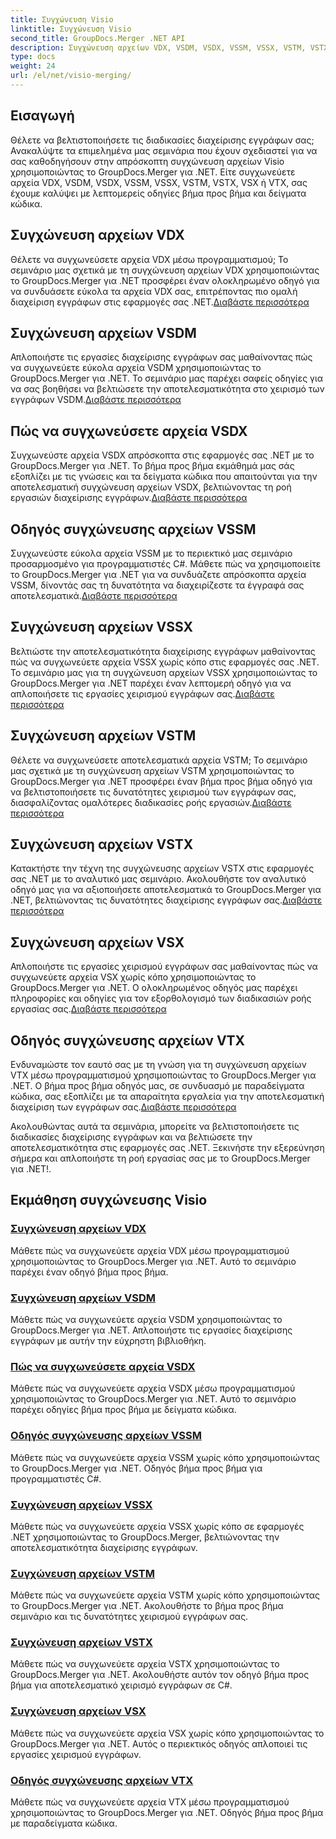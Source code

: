 ```yaml
---
title: Συγχώνευση Visio
linktitle: Συγχώνευση Visio
second_title: GroupDocs.Merger .NET API
description: Συγχώνευση αρχείων VDX, VSDM, VSDX, VSSM, VSSX, VSTM, VSTX, VSX, VTX εύκολα χρησιμοποιώντας το GroupDocs.Merger για .NET. Οδηγίες βήμα προς βήμα για απρόσκοπτη συγχώνευση εγγράφων.
type: docs
weight: 24
url: /el/net/visio-merging/
---
```


## Εισαγωγή

Θέλετε να βελτιστοποιήσετε τις διαδικασίες διαχείρισης εγγράφων σας; Ανακαλύψτε τα επιμελημένα μας σεμινάρια που έχουν σχεδιαστεί για να σας καθοδηγήσουν στην απρόσκοπτη συγχώνευση αρχείων Visio χρησιμοποιώντας το GroupDocs.Merger για .NET. Είτε συγχωνεύετε αρχεία VDX, VSDM, VSDX, VSSM, VSSX, VSTM, VSTX, VSX ή VTX, σας έχουμε καλύψει με λεπτομερείς οδηγίες βήμα προς βήμα και δείγματα κώδικα.

## Συγχώνευση αρχείων VDX

 Θέλετε να συγχωνεύσετε αρχεία VDX μέσω προγραμματισμού; Το σεμινάριο μας σχετικά με τη συγχώνευση αρχείων VDX χρησιμοποιώντας το GroupDocs.Merger για .NET προσφέρει έναν ολοκληρωμένο οδηγό για να συνδυάσετε εύκολα τα αρχεία VDX σας, επιτρέποντας πιο ομαλή διαχείριση εγγράφων στις εφαρμογές σας .NET.[Διαβάστε περισσότερα](./merge-vdx-files/)

## Συγχώνευση αρχείων VSDM

Απλοποιήστε τις εργασίες διαχείρισης εγγράφων σας μαθαίνοντας πώς να συγχωνεύετε εύκολα αρχεία VSDM χρησιμοποιώντας το GroupDocs.Merger για .NET. Το σεμινάριο μας παρέχει σαφείς οδηγίες για να σας βοηθήσει να βελτιώσετε την αποτελεσματικότητα στο χειρισμό των εγγράφων VSDM.[Διαβάστε περισσότερα](./merging-vsdm-files/)

## Πώς να συγχωνεύσετε αρχεία VSDX

 Συγχωνεύστε αρχεία VSDX απρόσκοπτα στις εφαρμογές σας .NET με το GroupDocs.Merger για .NET. Το βήμα προς βήμα εκμάθημά μας σάς εξοπλίζει με τις γνώσεις και τα δείγματα κώδικα που απαιτούνται για την αποτελεσματική συγχώνευση αρχείων VSDX, βελτιώνοντας τη ροή εργασιών διαχείρισης εγγράφων.[Διαβάστε περισσότερα](./how-to-merge-vsdx-files/)

## Οδηγός συγχώνευσης αρχείων VSSM

 Συγχωνεύστε εύκολα αρχεία VSSM με το περιεκτικό μας σεμινάριο προσαρμοσμένο για προγραμματιστές C#. Μάθετε πώς να χρησιμοποιείτε το GroupDocs.Merger για .NET για να συνδυάζετε απρόσκοπτα αρχεία VSSM, δίνοντάς σας τη δυνατότητα να διαχειρίζεστε τα έγγραφά σας αποτελεσματικά.[Διαβάστε περισσότερα](./guide-merging-vssm-files/)

## Συγχώνευση αρχείων VSSX

Βελτιώστε την αποτελεσματικότητα διαχείρισης εγγράφων μαθαίνοντας πώς να συγχωνεύετε αρχεία VSSX χωρίς κόπο στις εφαρμογές σας .NET. Το σεμινάριο μας για τη συγχώνευση αρχείων VSSX χρησιμοποιώντας το GroupDocs.Merger για .NET παρέχει έναν λεπτομερή οδηγό για να απλοποιήσετε τις εργασίες χειρισμού εγγράφων σας.[Διαβάστε περισσότερα](./merging-vssx-files/)

## Συγχώνευση αρχείων VSTM

 Θέλετε να συγχωνεύσετε αποτελεσματικά αρχεία VSTM; Το σεμινάριο μας σχετικά με τη συγχώνευση αρχείων VSTM χρησιμοποιώντας το GroupDocs.Merger για .NET προσφέρει έναν βήμα προς βήμα οδηγό για να βελτιστοποιήσετε τις δυνατότητες χειρισμού των εγγράφων σας, διασφαλίζοντας ομαλότερες διαδικασίες ροής εργασιών.[Διαβάστε περισσότερα](./merge-vstm-files/)

## Συγχώνευση αρχείων VSTX

 Κατακτήστε την τέχνη της συγχώνευσης αρχείων VSTX στις εφαρμογές σας .NET με το αναλυτικό μας σεμινάριο. Ακολουθήστε τον αναλυτικό οδηγό μας για να αξιοποιήσετε αποτελεσματικά το GroupDocs.Merger για .NET, βελτιώνοντας τις δυνατότητες διαχείρισης εγγράφων σας.[Διαβάστε περισσότερα](./merging-vstx-files/)

## Συγχώνευση αρχείων VSX

Απλοποιήστε τις εργασίες χειρισμού εγγράφων σας μαθαίνοντας πώς να συγχωνεύετε αρχεία VSX χωρίς κόπο χρησιμοποιώντας το GroupDocs.Merger για .NET. Ο ολοκληρωμένος οδηγός μας παρέχει πληροφορίες και οδηγίες για τον εξορθολογισμό των διαδικασιών ροής εργασίας σας.[Διαβάστε περισσότερα](./merge-vsx-files/)

## Οδηγός συγχώνευσης αρχείων VTX

 Ενδυναμώστε τον εαυτό σας με τη γνώση για τη συγχώνευση αρχείων VTX μέσω προγραμματισμού χρησιμοποιώντας το GroupDocs.Merger για .NET. Ο βήμα προς βήμα οδηγός μας, σε συνδυασμό με παραδείγματα κώδικα, σας εξοπλίζει με τα απαραίτητα εργαλεία για την αποτελεσματική διαχείριση των εγγράφων σας.[Διαβάστε περισσότερα](./guide-merging-vtx-files/)

Ακολουθώντας αυτά τα σεμινάρια, μπορείτε να βελτιστοποιήσετε τις διαδικασίες διαχείρισης εγγράφων και να βελτιώσετε την αποτελεσματικότητα στις εφαρμογές σας .NET. Ξεκινήστε την εξερεύνηση σήμερα και απλοποιήστε τη ροή εργασίας σας με το GroupDocs.Merger για .NET!.
## Εκμάθηση συγχώνευσης Visio
### [Συγχώνευση αρχείων VDX](./merge-vdx-files/)
Μάθετε πώς να συγχωνεύετε αρχεία VDX μέσω προγραμματισμού χρησιμοποιώντας το GroupDocs.Merger για .NET. Αυτό το σεμινάριο παρέχει έναν οδηγό βήμα προς βήμα.
### [Συγχώνευση αρχείων VSDM](./merging-vsdm-files/)
Μάθετε πώς να συγχωνεύετε αρχεία VSDM χρησιμοποιώντας το GroupDocs.Merger για .NET. Απλοποιήστε τις εργασίες διαχείρισης εγγράφων με αυτήν την εύχρηστη βιβλιοθήκη.
### [Πώς να συγχωνεύσετε αρχεία VSDX](./how-to-merge-vsdx-files/)
Μάθετε πώς να συγχωνεύετε αρχεία VSDX μέσω προγραμματισμού χρησιμοποιώντας το GroupDocs.Merger για .NET. Αυτό το σεμινάριο παρέχει οδηγίες βήμα προς βήμα με δείγματα κώδικα.
### [Οδηγός συγχώνευσης αρχείων VSSM](./guide-merging-vssm-files/)
Μάθετε πώς να συγχωνεύετε αρχεία VSSM χωρίς κόπο χρησιμοποιώντας το GroupDocs.Merger για .NET. Οδηγός βήμα προς βήμα για προγραμματιστές C#.
### [Συγχώνευση αρχείων VSSX](./merging-vssx-files/)
Μάθετε πώς να συγχωνεύετε αρχεία VSSX χωρίς κόπο σε εφαρμογές .NET χρησιμοποιώντας το GroupDocs.Merger, βελτιώνοντας την αποτελεσματικότητα διαχείρισης εγγράφων.
### [Συγχώνευση αρχείων VSTM](./merge-vstm-files/)
Μάθετε πώς να συγχωνεύετε αρχεία VSTM χωρίς κόπο χρησιμοποιώντας το GroupDocs.Merger για .NET. Ακολουθήστε το βήμα προς βήμα σεμινάριο και τις δυνατότητες χειρισμού εγγράφων σας.
### [Συγχώνευση αρχείων VSTX](./merging-vstx-files/)
Μάθετε πώς να συγχωνεύετε αρχεία VSTX χρησιμοποιώντας το GroupDocs.Merger για .NET. Ακολουθήστε αυτόν τον οδηγό βήμα προς βήμα για αποτελεσματικό χειρισμό εγγράφων σε C#.
### [Συγχώνευση αρχείων VSX](./merge-vsx-files/)
Μάθετε πώς να συγχωνεύετε αρχεία VSX χωρίς κόπο χρησιμοποιώντας το GroupDocs.Merger για .NET. Αυτός ο περιεκτικός οδηγός απλοποιεί τις εργασίες χειρισμού εγγράφων.
### [Οδηγός συγχώνευσης αρχείων VTX](./guide-merging-vtx-files/)
Μάθετε πώς να συγχωνεύετε αρχεία VTX μέσω προγραμματισμού χρησιμοποιώντας το GroupDocs.Merger για .NET. Οδηγός βήμα προς βήμα με παραδείγματα κώδικα.